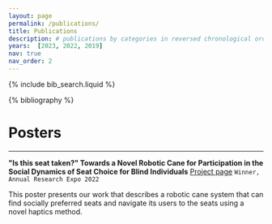 ```yaml
---
layout: page
permalink: /publications/
title: Publications
description: # publications by categories in reversed chronological order. generated by jekyll-scholar.
years:  [2023, 2022, 2019]
nav: true
nav_order: 2
---
```

<!-- Google tag (gtag.js) -->
<!-- <script async src="https://www.googletagmanager.com/gtag/js?id=G-5B0RHBKFCE"></script>
<script>
  window.dataLayer = window.dataLayer || [];
  function gtag(){dataLayer.push(arguments);}
  gtag('js', new Date());

  gtag('config', 'G-5B0RHBKFCE');
</script> -->

<!-- _pages/publications.md -->

<!-- Bibsearch Feature -->

{% include bib_search.liquid %}

<div class="publications">

{% bibliography %}

</div>

# Posters

---

**"Is this seat taken?" Towards a Novel Robotic Cane for Participation in the Social Dynamics of Seat Choice for Blind Individuals** [Project page](/projects/social_guidance/)  `Winner, Annual Research Expo 2022`

This poster presents our work that describes a robotic cane system that can find socially
preferred seats and navigate its users to the seats using a novel haptics method. 